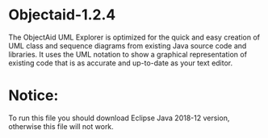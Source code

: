 # Objectaid-1.2.4
The ObjectAid UML Explorer is optimized for the quick and easy creation of UML class and sequence diagrams from existing Java source code and libraries. It uses the UML notation to show a graphical representation of existing code that is as accurate and up-to-date as your text editor.
# Notice: 
To run this file you should download Eclipse Java 2018-12 version, otherwise this file will not work.
